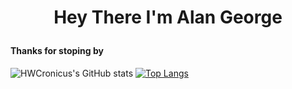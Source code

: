 <H1><p align="center">Hey There I'm Alan George</p></h1>

<h4> Thanks for stoping by</h4>


![HWCronicus's GitHub stats](https://github-readme-stats.vercel.app/api?username=HWCronicus&hide=prs,issues&count_private=true&show_icons=true&border_color=222222)
[![Top Langs](https://github-readme-stats.vercel.app/api/top-langs/?username=HWCronicus&layout=compact)](https://github.com/anuraghazra/github-readme-stats)


<!--
**HWCronicus/HWCronicus** is a ✨ _special_ ✨ repository because its `README.md` (this file) appears on your GitHub profile.

Here are some ideas to get you started:

- 🔭 I’m currently working on ...
- 🌱 I’m currently learning ...
- 👯 I’m looking to collaborate on ...
- 🤔 I’m looking for help with ...
- 💬 Ask me about ...
- 📫 How to reach me: ...
- 😄 Pronouns: ...
- ⚡ Fun fact: ...
-->
